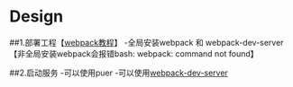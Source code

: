 # Design

##1.部署工程【[webpack教程](http://zhaoda.net/webpack-handbook/usage.html)】
-全局安装webpack 和 webpack-dev-server【非全局安装webpack会报错bash: webpack: command not found】

##2.启动服务
-可以使用puer
-可以使用[webpack-dev-server](http://www.cnblogs.com/hhhyaaon/p/5664002.html)